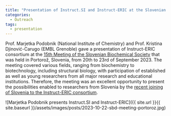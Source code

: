 ```yaml
---
title: "Presentation of Instruct.SI and Instruct-ERIC at the Slovenian Biochemical Society meeting"
categories:
  - Outreach
tags:
  - presentation
---
```


Prof. Marjetka Podobnik (National Institute of Chemistry) and Prof. Kristina Djinović-Carugo (EMBL Grenoble) gave a presentation of Instruct-ERIC consortium at the [15th Meeting of the Slovenian Biochemical Society](https://portoroz2023.sbd.si) that was held in Portorož, Slovenia, from 20th to 23rd of September 2023. The meeting covered various fields, ranging from biochemistry to biotechnology, including structural biology, with participation of established as well as young researchers from all major research and educational institutions. Therefore, the meeting was an excellent opportunity to present the possibilities enabled to researchers from Slovenia by the [recent joining of Slovenia to the Instruct-ERIC consortium](/administration/slovenia-joins-instruct-eric).

![Marjetka Podobnik presents Instruct.SI and Instruct-ERIC]({{ site.url }}{{ site.baseurl }}/assets/images/posts/2023-10-22-sbd-meeting-portoroz.jpg)